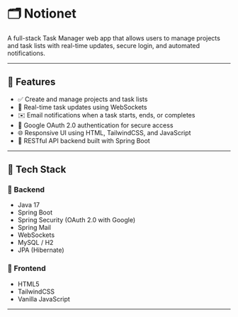 # 🗂️ Notionet

A full-stack Task Manager web app that allows users to manage projects and task lists with real-time updates, secure login, and automated notifications.

---

## 🚀 Features

- ✅ Create and manage projects and task lists
- 🔄 Real-time task updates using WebSockets
- ✉️ Email notifications when a task starts, ends, or completes
- 🔐 Google OAuth 2.0 authentication for secure access
- 🌐 Responsive UI using HTML, TailwindCSS, and JavaScript
- 🧩 RESTful API backend built with Spring Boot

---

## 🎯 Tech Stack

### 🧠 Backend
- Java 17
- Spring Boot
- Spring Security (OAuth 2.0 with Google)
- Spring Mail
- WebSockets
- MySQL / H2
- JPA (Hibernate)

### 🎨 Frontend
- HTML5
- TailwindCSS
- Vanilla JavaScript

---
